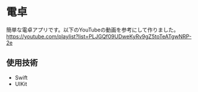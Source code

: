 # 電卓
簡単な電卓アプリです。以下のYouTubeの動画を参考にして作りました。
https://youtube.com/playlist?list=PLJGQf09UDweKyRv9gZ5toTeATgwNRP-2e

## 使用技術
- Swift
- UIKit
